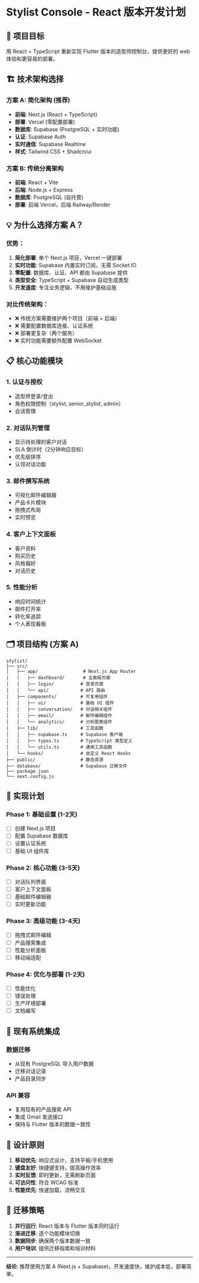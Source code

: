 # Stylist Console - React 版本开发计划

## 🎯 项目目标
用 React + TypeScript 重新实现 Flutter 版本的造型师控制台，提供更好的 web 体验和更容易的部署。

## 🏗️ 技术架构选择

### 方案 A: 简化架构 (推荐)
- **前端**: Next.js (React + TypeScript)
- **部署**: Vercel (零配置部署)
- **数据库**: Supabase (PostgreSQL + 实时功能)
- **认证**: Supabase Auth
- **实时通信**: Supabase Realtime
- **样式**: Tailwind CSS + Shadcn/ui

### 方案 B: 传统分离架构
- **前端**: React + Vite
- **后端**: Node.js + Express
- **数据库**: PostgreSQL (自托管)
- **部署**: 前端 Vercel，后端 Railway/Render

## 💡 为什么选择方案 A？

### 优势：
1. **简化部署**: 单个 Next.js 项目，Vercel 一键部署
2. **实时功能**: Supabase 内置实时订阅，无需 Socket.IO
3. **零配置**: 数据库、认证、API 都由 Supabase 提供
4. **类型安全**: TypeScript + Supabase 自动生成类型
5. **开发速度**: 专注业务逻辑，不用维护基础设施

### 对比传统架构：
- ❌ 传统方案需要维护两个项目（前端 + 后端）
- ❌ 需要配置数据库连接、认证系统
- ❌ 部署更复杂（两个服务）
- ❌ 实时功能需要额外配置 WebSocket

## 📋 核心功能模块

### 1. 认证与授权
- 造型师登录/登出
- 角色权限控制（stylist, senior_stylist, admin）
- 会话管理

### 2. 对话队列管理
- 显示待处理的客户对话
- SLA 倒计时（2分钟响应目标）
- 优先级排序
- 认领对话功能

### 3. 邮件撰写系统
- 可视化邮件编辑器
- 产品卡片模块
- 拖拽式布局
- 实时预览

### 4. 客户上下文面板
- 客户资料
- 购买历史
- 风格偏好
- 对话历史

### 5. 性能分析
- 响应时间统计
- 邮件打开率
- 转化率追踪
- 个人表现看板

## 🗂️ 项目结构 (方案 A)

```
stylist/
├── src/
│   ├── app/                 # Next.js App Router
│   │   ├── dashboard/       # 主面板页面
│   │   ├── login/          # 登录页面
│   │   └── api/            # API 路由
│   ├── components/         # 可复用组件
│   │   ├── ui/             # 基础 UI 组件
│   │   ├── conversation/   # 对话相关组件
│   │   ├── email/          # 邮件编辑组件
│   │   └── analytics/      # 分析图表组件
│   ├── lib/                # 工具函数
│   │   ├── supabase.ts     # Supabase 客户端
│   │   ├── types.ts        # TypeScript 类型定义
│   │   └── utils.ts        # 通用工具函数
│   └── hooks/              # 自定义 React Hooks
├── public/                 # 静态资源
├── database/               # Supabase 迁移文件
├── package.json
└── next.config.js
```

## 🚀 实现计划

### Phase 1: 基础设置 (1-2天)
- [ ] 创建 Next.js 项目
- [ ] 配置 Supabase 数据库
- [ ] 设置认证系统
- [ ] 基础 UI 组件库

### Phase 2: 核心功能 (3-5天)
- [ ] 对话队列界面
- [ ] 客户上下文面板
- [ ] 基础邮件编辑器
- [ ] 实时更新功能

### Phase 3: 高级功能 (3-4天)
- [ ] 拖拽式邮件编辑
- [ ] 产品搜索集成
- [ ] 性能分析面板
- [ ] 移动端适配

### Phase 4: 优化与部署 (1-2天)
- [ ] 性能优化
- [ ] 错误处理
- [ ] 生产环境部署
- [ ] 文档编写

## 🔗 现有系统集成

### 数据迁移
- 从现有 PostgreSQL 导入用户数据
- 迁移对话记录
- 产品目录同步

### API 兼容
- 复用现有的产品搜索 API
- 集成 Gmail 发送接口
- 保持与 Flutter 版本的数据一致性

## 🎨 设计原则

1. **移动优先**: 响应式设计，支持平板/手机使用
2. **键盘友好**: 快捷键支持，提高操作效率
3. **实时反馈**: 即时更新，无需刷新页面
4. **可访问性**: 符合 WCAG 标准
5. **性能优先**: 快速加载，流畅交互

## 🔄 迁移策略

1. **并行运行**: React 版本与 Flutter 版本同时运行
2. **渐进迁移**: 逐个功能模块切换
3. **数据同步**: 确保两个版本数据一致
4. **用户培训**: 提供迁移指南和培训材料

---

**结论**: 推荐使用方案 A (Next.js + Supabase)，开发速度快，维护成本低，部署简单。
